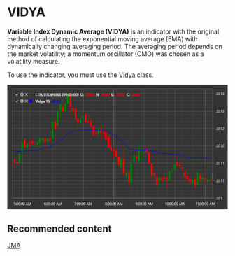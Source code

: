# VIDYA

**Variable Index Dynamic Average (VIDYA)** is an indicator with the original method of calculating the exponential moving average (EMA) with dynamically changing averaging period. The averaging period depends on the market volatility; a momentum oscillator (CMO) was chosen as a volatility measure. 

To use the indicator, you must use the [Vidya](../api/StockSharp.Algo.Indicators.Vidya.html) class. 

![IndicatorVidya](../images/IndicatorVidya.png)

## Recommended content

[JMA](IndicatorJurikMovingAverage.md)
